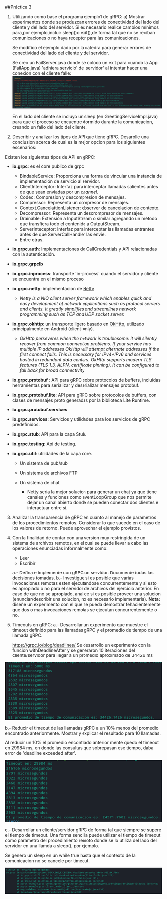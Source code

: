 ##Práctica 3

1) Utilizando como base el programa ejemplo​1​ de gRPC:
   a)  Mostrar experimentos donde se produzcan errores de conectividad del lado del cliente y del lado del servidor. Si es necesario realice cambios mínimos para,por ejemplo,incluir sleep()o exit(),de forma tal que no se reciban comunicaciones o no haya receptor para las comunicaciones.

   Se modifico el ejemplo dado por la catedra para generar errores de conectividad del lado del cliente y del servidor.

   Se creo un FailServer.java donde se coloco un exit para cuando la App (FailApp.java) 'adhiera servicio' del servidor' al intentar hacer una conexion con el cliente falle:
 ![error conexion server](images/error1.png)

   En el lado del cliente se incluyo un sleep (en GreetingServiceImpl.java) para que el proceso se encuentre dormido durante la comunicacion, creando un fallo del lado del cliente.

2) Describir y analizar los tipos de API que tiene gRPC. Desarolle una conclusion acerca de cual es la mejor opcion para los siguientes escenarios:

Existen los siguientes tipos de API en gRPC:

- **io.grpc**: es el core publico de grpc
  - BindableService: Proporciona una forma de vincular una instancia de implementación de servicio al servidor.
  -  ClientInterceptor: Interfaz para interceptar llamadas salientes antes de que sean enviadas por un *channel*.
  - Codec: Compresion y descompresion de mensajes.
  - Compressor: Representa un compresor de mensajes.
  - Context.CancelattionListener: observer de cancelacion de contexto.
  - Decompressor: Representa un descrompresor de mensajes.
  - Drainable: Extensión a InputStream o similar agregando un método que transfiera todo el contenido a OutputStream.
  - ServerInteceptor: Interfaz para interceptar las llamadas entrantes antes de que ServerCallHandler las envíe.
  - Entre otras.
- **io.grpc.auth**: Implementaciones de CallCredentials y API relacionadas con la autenticación.
- **io.grpc.grpclb**
- **io.grpc.inprocess**: transporte 'in-process' cuando el servidor y cliente se encuentra en el mismo proceso.
- **io.grpc.netty**: implementacion de [Netty](https://netty.io/) 
  - *Netty is a NIO client server framework which enables quick and easy  development of network applications such as protocol servers and  clients. It greatly simplifies and streamlines network programming such  as TCP and UDP socket server.*
- **io.grpc.okhttp**: un transporte ligero basado en  [OkHttp](http://square.github.io/okhttp/), utilizado principalmente en  Android (client-only).
  - *OkHttp perseveres when the network is troublesome: it will silently recover from common connection problems. If your service has multiple IP addresses OkHttp will attempt alternate addresses if the first connect fails. This is necessary for IPv4+IPv6 and services hosted in redundant data centers. OkHttp supports modern TLS features (TLS 1.3, ALPN, certificate pinning). It can be configured to fall back for broad connectivity*
- **io.grpc.protobuf** : API para gRPC sobre protocolos de buffers, incluidas herramientas para serializar y deserializar mensajes protobuf.
- **io.grpc.protobuf.lite**: API para gRPC sobre protocolos de buffers, con clases de mensajes proto generadas por la biblioteca Lite Runtime.
- **io.grpc.protobuf.services**
- **io.grpc.services**:   Servicios y utilidades para los servicios de gRPC predefinidos.
- **io.grpc.stub**: API para la capa Stub.
- **io.grpc.testing**: Api de testing.
- **io.grpc.util**: utilidades de la capa core.

   - Un sistema de pub/sub
   - Un sistema de archivos FTP

   - Un sistema de chat
        - Netty seria la mejor solucion para generar un chat ya que tiene canales y funciones como eventLoopGroup que nos permite dejar un canal abierto donde se pueden conectar dos clientes e interactuar entre si.

3) Analizar la transparencia de gRPC en cuanto al manejo de parametros de los procedimientos remotos. Considerar lo que sucede en el caso de los valores de retorno. Puede aprovechar el ejemplo provistos.

4) Con la finalidad de contar con una version muy restringida de un sistema de archivos remotos, en el cual se puede llevar a cabo las operaciones enunciadas informalmente como:

   - Leer
   - Escribir

    a.- Defina e implemente con gRPC un servidor. Documente todas las decisiones tomadas.
    b.- Investigue si es posible que varias invocaciones remotas esten ejecutandose concurrentemente y si esto es apropiado o no para el servidor de archivos del ejercicio anterior. En caso de que no se apropiado, analice si es posible proveer una solucion (enunciar/describir una solucion, no es necesario implementarla).
    **Nota:** diseñe un experimento con el que se pueda demostrar fehacientemente que dos o mas invocaciones remotas se ejecutan concurrentemente o no.

5) Timeouts en gRPC:
   a.- Desarrollar un experimento que muestre el timeout definido para las llamadas gRPC y el promedio de tiempo de una llamada gRPC.

   https://grpc.io/blog/deadlines/
   Se desarrollo un experimento con la funcion withDeadlineAfter y se generaron 10 iteraciones del cliente/servidor para llegar a un promedio aproximado de 34426 ms

![Tiempo promedio respuesta](images/5A.png)

   b.- Reducir el timeout de las llamadas gRPC a un 10% menos del promedio encontrado anteriormente. Mostrar y explicar el resultado para 10 llamadas.

Al reducir un 10% el promedio encontrado anterior mente quedo el timeout en 29984 ms, en donde las consultas que sobrepasan ese tiempo, daba error de 'deadline exceeded after'.

![Tiempo promedio respuesta](images/5B.png)   



c.- Desarrollar un cliente/servidor gRPC de forma tal que siempre se supere el tiempo de timeout. Una forma sencilla puede utilizar el tiempo de timeout como parametro del procedimiento remoto donde se lo utiliza del lado del servidor en una llamda a sleep(), por ejemplo.

Se genero un sleep en un while true hasta que el contexto de la comunicacion no se cancele por timeout.

![Tiempo promedio respuesta](images/5C.png)